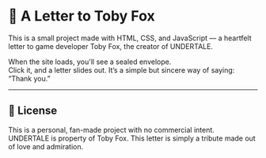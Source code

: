 # 💌 A Letter to Toby Fox

This is a small project made with HTML, CSS, and JavaScript — a heartfelt letter to game developer Toby Fox, the creator of UNDERTALE.

When the site loads, you'll see a sealed envelope.  
Click it, and a letter slides out.
It’s a simple but sincere way of saying: “Thank you.”

---

## 📜 License

This is a personal, fan-made project with no commercial intent.  
UNDERTALE is property of Toby Fox. This letter is simply a tribute made out of love and admiration.
